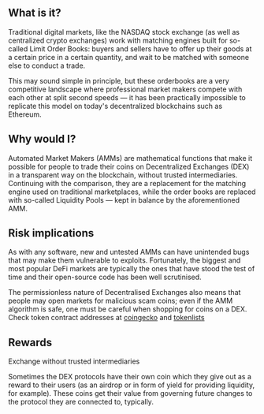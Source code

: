 ## What is it?

Traditional digital markets, like the NASDAQ stock exchange (as well as centralized crypto exchanges) work with matching engines built for so-called Limit Order Books: buyers and sellers have to offer up their goods at a certain price in a certain quantity, and wait to be matched with someone else to conduct a trade. 

This may sound simple in principle, but these orderbooks are a very competitive landscape where professional market makers compete with each other at split second speeds — it has been practically impossible to replicate this model on today's decentralized blockchains such as Ethereum.


## Why would I?

Automated Market Makers (AMMs) are mathematical functions that make it possible for people to trade their coins on Decentralized Exchanges (DEX) in a transparent way on the blockchain, without trusted intermediaries. Continuing with the comparison, they are a replacement for the matching engine used on traditional marketplaces, while the order books are replaced with so-called Liquidity Pools — kept in balance by the aforementioned AMM.

## Risk implications

As with any software, new and untested AMMs can have unintended bugs that may make them vulnerable to exploits. Fortunately, the biggest and most popular DeFi markets are typically the ones that have stood the test of time and their open-source code has been well scrutinised.

The permissionless nature of Decentralised Exchanges also means that people may open markets for malicious scam coins; even if the AMM algorithm is safe, one must be careful when shopping for coins on a DEX. Check token contract addresses at [coingecko](https://coingecko.com) and [tokenlists](https://tokenlists.org)

## Rewards

Exchange without trusted intermediaries

Sometimes the DEX protocols have their own coin which they give out as a reward to their users (as an airdrop or in form of yield for providing liquidity, for example). These coins get their value from governing future changes to the protocol they are connected to, typically.